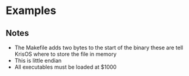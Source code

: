 # Examples

## Notes

 * The Makefile adds two bytes to the start of the binary these
 are tell KrisOS where to store the file in memory
 * This is little endian
 * All executables must be loaded at $1000